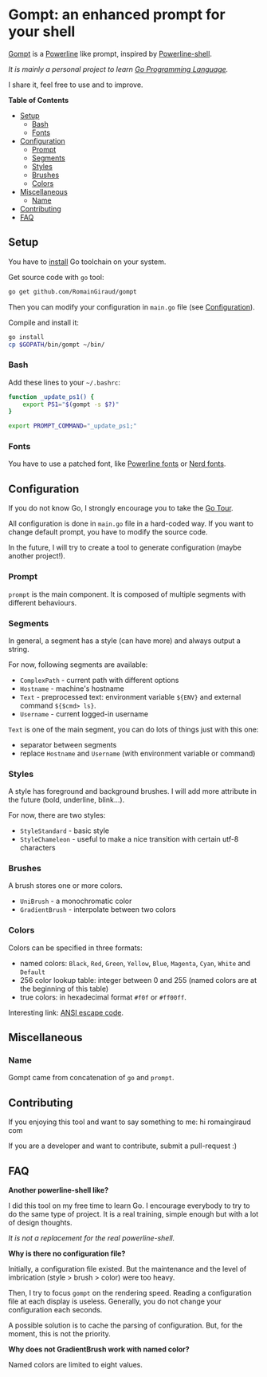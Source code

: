 # Gompt: an enhanced prompt for your shell

[Gompt](https://github.com/RomainGiraud/gompt) is a [Powerline](https://github.com/Lokaltog/vim-powerline) like prompt,
 inspired by [Powerline-shell](https://github.com/b-ryan/powerline-shell).

*It is mainly a personal project to learn [Go Programming Language](https://golang.org/).*

I share it, feel free to use and to improve.

<!-- START doctoc generated TOC please keep comment here to allow auto update -->
<!-- DON'T EDIT THIS SECTION, INSTEAD RE-RUN doctoc TO UPDATE -->
**Table of Contents**

- [Setup](#setup)
  - [Bash](#bash)
  - [Fonts](#fonts)
- [Configuration](#configuration)
  - [Prompt](#prompt)
  - [Segments](#segments)
  - [Styles](#styles)
  - [Brushes](#brushes)
  - [Colors](#colors)
- [Miscellaneous](#miscellaneous)
  - [Name](#name)
- [Contributing](#contributing)
- [FAQ](#faq)

<!-- END doctoc generated TOC please keep comment here to allow auto update -->


## Setup

You have to [install](https://golang.org/doc/install) Go toolchain on your system.

Get source code with `go` tool:
```bash
go get github.com/RomainGiraud/gompt
```

Then you can modify your configuration in `main.go` file (see [Configuration](#configuration)).

Compile and install it:
```bash
go install
cp $GOPATH/bin/gompt ~/bin/
```

### Bash

Add these lines to your `~/.bashrc`:

```bash
function _update_ps1() {
    export PS1="$(gompt -s $?)"
}

export PROMPT_COMMAND="_update_ps1;"
```

### Fonts

You have to use a patched font, like [Powerline fonts](https://github.com/powerline/fonts)
 or [Nerd fonts](https://nerdfonts.com/).


## Configuration

If you do not know Go, I strongly encourage you to take the [Go Tour](https://golang.org/doc/#go_tour).

All configuration is done in `main.go` file in a hard-coded way.
If you want to change default prompt, you have to modify the source code.

In the future, I will try to create a tool to generate configuration (maybe another project!).

### Prompt

`prompt` is the main component. It is composed of multiple segments with different behaviours.

### Segments

In general, a segment has a style (can have more) and always output a string.

For now, following segments are available:
- `ComplexPath` - current path with different options
- `Hostname` - machine's hostname
- `Text` - preprocessed text: environment variable `${ENV}` and external command `${$cmd> ls}`.
- `Username` - current logged-in username

`Text` is one of the main segment, you can do lots of things just with this one:
- separator between segments
- replace `Hostname` and `Username` (with environment variable or command)

### Styles

A style has foreground and background brushes.
I will add more attribute in the future (bold, underline, blink...).

For now, there are two styles:
- `StyleStandard` - basic style
- `StyleChameleon` - useful to make a nice transition with certain utf-8 characters

### Brushes

A brush stores one or more colors.
- `UniBrush` - a monochromatic color
- `GradientBrush` - interpolate between two colors

### Colors

Colors can be specified in three formats:
- named colors: `Black`, `Red`, `Green`, `Yellow`, `Blue`, `Magenta`, `Cyan`, `White` and `Default`
- 256 color lookup table: integer between 0 and 255 (named colors are at the beginning of this table)
- true colors: in hexadecimal format `#f0f` or `#ff00ff`.

Interesting link: [ANSI escape code](https://en.wikipedia.org/wiki/ANSI_escape_code).


## Miscellaneous

### Name

Gompt came from concatenation of `go` and `prompt`.

## Contributing

If you enjoying this tool and want to say something to me: hi <at> romaingiraud <dot> com

If you are a developer and want to contribute, submit a pull-request :)


## FAQ

**Another powerline-shell like?**

I did this tool on my free time to learn Go.
I encourage everybody to try to do the same type of project.
It is a real training, simple enough but with a lot of design thoughts.

*It is not a replacement for the real powerline-shell.*

**Why is there no configuration file?**

Initially, a configuration file existed.
But the maintenance and the level of imbrication (style > brush > color) were too heavy.

Then, I try to focus `gompt` on the rendering speed.
Reading a configuration file at each display is useless.
Generally, you do not change your configuration each seconds.

A possible solution is to cache the parsing of configuration.
But, for the moment, this is not the priority.

**Why does not GradientBrush work with named color?**

Named colors are limited to eight values.